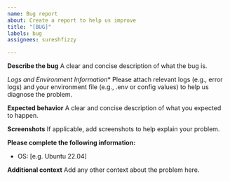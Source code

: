 ```yaml
---
name: Bug report
about: Create a report to help us improve
title: "[BUG]"
labels: bug
assignees: sureshfizzy

---
```


**Describe the bug**
A clear and concise description of what the bug is.

*Logs and Environment Information**
Please attach relevant logs (e.g., error logs) and your environment file (e.g., .env or config values) to help us diagnose the problem.

**Expected behavior**
A clear and concise description of what you expected to happen.

**Screenshots**
If applicable, add screenshots to help explain your problem.

**Please complete the following information:**
 - OS: [e.g. Ubuntu 22.04]

**Additional context**
Add any other context about the problem here.
